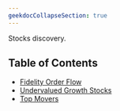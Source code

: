 ```yaml
---
geekdocCollapseSection: true
---
```


Stocks discovery.

## Table of Contents

- [Fidelity Order Flow](/GamestonkTerminal/bots/discord/disc/fidelity/)
- [Undervalued Growth Stocks](/GamestonkTerminal/bots/discord/disc/ugs/)
- [Top Movers](/GamestonkTerminal/bots/discord/disc/tops/)
